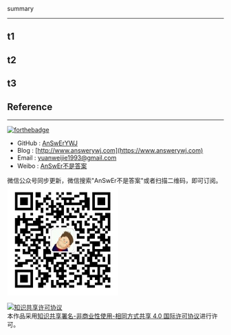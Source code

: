 summary

------
<!--more-->

## t1
## t2
## t3

## Reference

------
[![forthebadge](http://forthebadge.com/images/badges/ages-20-30.svg)](http://forthebadge.com)
- GitHub : [AnSwErYWJ](https://github.com/AnSwErYWJ)
- Blog : [http://www.answerywj.com](https://www.answerywj.com)
- Email : [yuanweijie1993@gmail.com](https://mail.google.com)
- Weibo : [AnSwEr不是答案](https://weibo.com/1783591593)

微信公众号同步更新，微信搜索"AnSwEr不是答案"或者扫描二维码，即可订阅。  
![WeChat：](wechat_public_qdode.png)

<a rel="license" href="http://creativecommons.org/licenses/by-nc-sa/4.0/"><img alt="知识共享许可协议" style="border-width:0" src="https://i.creativecommons.org/l/by-nc-sa/4.0/88x31.png" /></a><br />本作品采用<a rel="license" href="http://creativecommons.org/licenses/by-nc-sa/4.0/">知识共享署名-非商业性使用-相同方式共享 4.0 国际许可协议</a>进行许可。
